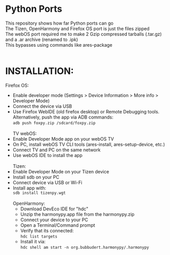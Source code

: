 # Python Ports
This repository shows how far Python ports can go <br>
The Tizen, OpenHarmony and Firefox OS port is just the files zipped <br>
The webOS port required me to make 2 Gzip compressed tarballs (.tar.gz) and a .ar archive (renamed to .ipk) <br>
This bypasses using commands like ares-package <br>
<br>
# INSTALLATION: <br>
Firefox OS: <br>
- Enable developer mode (Settings > Device Information > More info > Developer Mode) <br>
- Connect the device via USB <br>
- Use Firefox WebIDE (old firefox desktop) or Remote Debugging tools. <br>
   Alternatively, push the app via ADB commands: <br>
   ``adb push foxpy.zip /sdcard/foxpy.zip`` <br>
   <br>
TV webOS: <br>
- Enable Developer Mode app on your webOS TV <br>
- On PC, install webOS TV CLI tools (ares-install, ares-setup-device, etc.) <br>
- Connect TV and PC on the same network <br>
- Use webOS IDE to install the app <br>
   <br>
Tizen: <br>
- Enable Developer Mode on your Tizen device <br>
- Install sdb on your PC <br>
- Connect device via USB or Wi-Fi <br>
- Install app with: <br>
  ```sdb install tizenpy.wgt``` <br>
   <br>
   OpenHarmony: <br>
   - Download DevEco IDE for "hdc" <br>
   - Unzip the harmonypy.app file from the harmonypy.zip <br>
   - Connect your device to your PC <br>
   - Open a Terminal/Command prompt <br>
   - Verify that its connected: <br>
     ```hdc list targets``` <br>
   - Install it via: <br>
     ```hdc shell am start -n org.bubbudert.harmonypy/.harmonypy``` <br>
